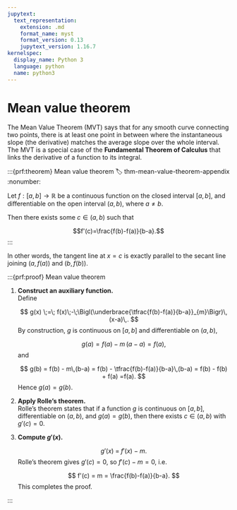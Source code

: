 ```yaml
---
jupytext:
  text_representation:
    extension: .md
    format_name: myst
    format_version: 0.13
    jupytext_version: 1.16.7
kernelspec:
  display_name: Python 3
  language: python
  name: python3
---
```

# Mean value theorem

The Mean Value Theorem (MVT) says that for any smooth curve connecting two points, there is at least one point in between where the instantaneous slope (the derivative) matches the average slope over the whole interval.
The MVT is a special case of the **Fundamental Theorem of Calculus** that links the derivative of a function to its integral.

:::{prf:theorem} Mean value theorem
:label: thm-mean-value-theorem-appendix
:nonumber:

Let $f:[a,b]\to\mathbb{R}$ be a continuous function on the closed interval $[a,b]$, and differentiable on the open interval $(a,b)$, where $a\neq b$.

Then there exists some $c \in (a,b)$ such that

$$f'(c)=\frac{f(b)-f(a)}{b-a}.$$
:::

In other words, the tangent line at $x=c$ is exactly parallel to the secant line joining $(a,f(a))$ and $(b,f(b))$.

:::{prf:proof} Mean value theorem

1. **Construct an auxiliary function.**  
   Define
   
   $$
     g(x) \;=\; f(x)\;-\;\Bigl(\underbrace{\tfrac{f(b)-f(a)}{b-a}}_{m}\Bigr)\,(x-a)\,.
   $$
   By construction, $g$ is continuous on $[a,b]$ and differentiable on $(a,b)$,
   
   $$
     g(a) = f(a) - m\,(a-a) = f(a), 
   $$
   and
   
   $$
     g(b) = f(b) - m\,(b-a) = 
     f(b) - \tfrac{f(b)-f(a)}{b-a}\,(b-a) = f(b) - f(b) + f(a)
     =f(a).
   $$
   Hence $g(a)=g(b)$.

2. **Apply Rolle’s theorem.**  
   Rolle’s theorem states that if a function $g$ is continuous on $[a,b]$, differentiable on $(a,b)$, and $g(a)=g(b)$, then there exists $c\in(a,b)$ with $g'(c)=0$.  

3. **Compute $g'(x)$.**  

   $$
     g'(x) \;=\; f'(x) \;-\; m.
   $$
   Rolle’s theorem gives $g'(c)=0$, so $f'(c)-m=0$, i.e.

   $$
     f'(c) = m = \frac{f(b)-f(a)}{b-a}.
   $$
   This completes the proof.

:::
